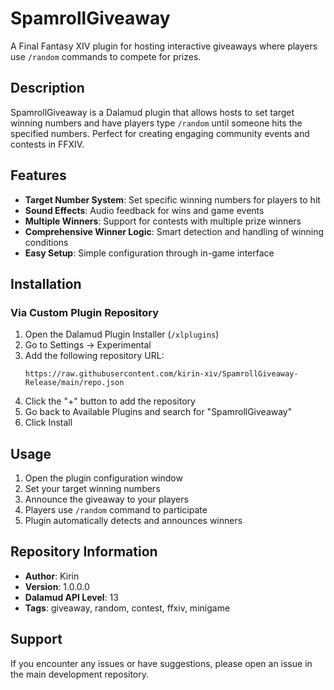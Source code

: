 # SpamrollGiveaway

A Final Fantasy XIV plugin for hosting interactive giveaways where players use `/random` commands to compete for prizes.

## Description

SpamrollGiveaway is a Dalamud plugin that allows hosts to set target winning numbers and have players type `/random` until someone hits the specified numbers. Perfect for creating engaging community events and contests in FFXIV.

## Features

- **Target Number System**: Set specific winning numbers for players to hit
- **Sound Effects**: Audio feedback for wins and game events
- **Multiple Winners**: Support for contests with multiple prize winners
- **Comprehensive Winner Logic**: Smart detection and handling of winning conditions
- **Easy Setup**: Simple configuration through in-game interface

## Installation

### Via Custom Plugin Repository

1. Open the Dalamud Plugin Installer (`/xlplugins`)
2. Go to Settings → Experimental
3. Add the following repository URL:
   ```
   https://raw.githubusercontent.com/kirin-xiv/SpamrollGiveaway-Release/main/repo.json
   ```
4. Click the "+" button to add the repository
5. Go back to Available Plugins and search for "SpamrollGiveaway"
6. Click Install

## Usage

1. Open the plugin configuration window
2. Set your target winning numbers
3. Announce the giveaway to your players
4. Players use `/random` command to participate
5. Plugin automatically detects and announces winners

## Repository Information

- **Author**: Kirin
- **Version**: 1.0.0.0
- **Dalamud API Level**: 13
- **Tags**: giveaway, random, contest, ffxiv, minigame

## Support

If you encounter any issues or have suggestions, please open an issue in the main development repository.